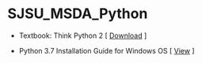 # SJSU_MSDA_Python
* Textbook: Think Python 2 [ [Download](http://greenteapress.com/thinkpython2/thinkpython2.pdf) ]

* Python 3.7 Installation Guide for Windows OS [ [View](https://www.ics.uci.edu/~pattis/common/handouts/pythoneclipsejava/python.html) ]

